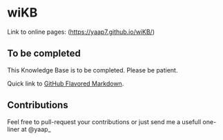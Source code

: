 # wiKB

Link to online pages: (https://yaap7.github.io/wiKB/)


## To be completed

This Knowledge Base is to be completed. Please be patient.


Quick link to [GitHub Flavored Markdown](https://guides.github.com/features/mastering-markdown/).

## Contributions

Feel free to pull-request your contributions or just send me a usefull one-liner at @yaap_

